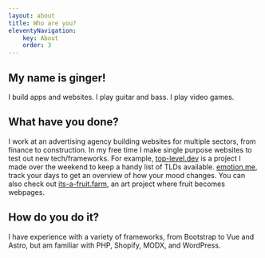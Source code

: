 ```yaml
---
layout: about
title: Who are you?
eleventyNavigation:
    key: About
    order: 3
---
```


## My name is ginger!

I build apps and websites. I play guitar and bass. I play video games.

## What have you done?

I work at an advertising agency building websites for multiple sectors, from finance to construction. In my free time I make single purpose websites to test out new tech/frameworks. For example, [top-level.dev](https://top-level.dev) is a project I made over the weekend to keep a handy list of TLDs available. [emotion.me](https://emotiome.netlify.app/), track your days to get an overview of how your mood changes. You can also check out [its-a-fruit.farm](https://its-a-fruit.farm), an art project where fruit becomes webpages.

## How do you do it?

I have experience with a variety of frameworks, from Bootstrap to Vue and Astro, but am familiar with PHP, Shopify, MODX, and WordPress.